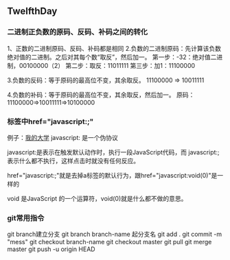 ## TwelfthDay
### 二进制正负数的原码、反码、补码之间的转化
1、正数的二进制原码、反码、补码都是相同
2.负数的二进制原码：先计算该负数绝对值的二进制。之后对其每个数“取反”，然后加一。
第一步：-32：绝对值二进制，00100000（2）
第二步：取反：11011111
第三步：加1：11100000

3.负数的反码：等于原码的最高位不变，其余取反。
11100000 => 10011111

4.负数的补码：等于原码的最高位不变，其余取反，然后加一。
原码：11100000=>10011111=>10100000

### <a>标签中href="javascript:;"
例子：<a href="javascript:;">我的大学</a>
javascript: 是一个伪协议

javascript:是表示在触发<a>默认动作时，执行一段JavaScript代码，而 javascript:; 表示什么都不执行，这样点击<a>时就没有任何反应。

href="javascript:;"就是去掉a标签的默认行为，跟href="javascript:void(0)"是一样的

void 是JavaScript 的一个运算符，void(0)就是什么都不做的意思。

### git常用指令
git branch建立分支
git branch branch-name 起分支名
git add .
git commit -m "mess"
git checkout branch-name
git checkout master
git pull
git merge master
git push -u origin HEAD